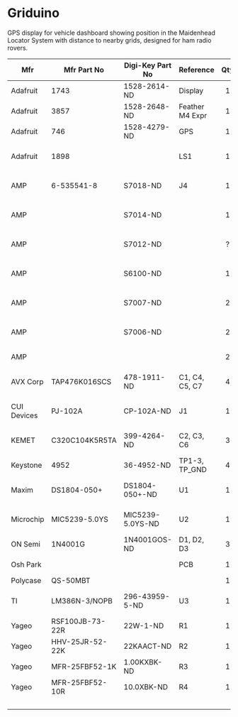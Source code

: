 # Griduino
GPS display for vehicle dashboard showing position in the Maidenhead Locator System with distance to nearby grids, designed for ham radio rovers.

| Mfr         | Mfr Part No     | Digi-Key Part No | Reference       | Qty   | USD$  | Ext$   | Description  |
| ----------- | --------------- | ---------------- | --------------- | :---: | ----- | ------ | ------------ |
| Adafruit    | 1743            | 1528-2614-ND     | Display         | 1     | 29.96 |  29.96 | TFT Display  |
| Adafruit    | 3857            | 1528-2648-ND     | Feather M4 Expr | 1     | 22.95 |  22.95 | Microcontroller Board |
| Adafruit    | 746             | 1528-4279-ND     | GPS             | 1     | 39.95 |  39.95 | Ultimate GPS, 66 channel |
| Adafruit    | 1898            |                  | LS1             | 1     |  1.85 |   1.85 | 8-ohm Mini Speaker, PCB mount |
| AMP         | 6-535541-8      | S7018-ND         | J4              | 1     |  1.23 |   1.23 | Connector 20-pos 0.1 Tin (LCD) |
| AMP         |                 | S7014-ND         |                 | 1     |  0.98 |   0.98 | Connector 16-pos 0.1 Tin (CPU) |
| AMP         |                 | S7012-ND         |                 | ?     |  0.91 |   0.91 | Connector 14-pos 0.1 Tin |
| AMP         |                 | S6100-ND         |                 | 1     |  0.78 |   0.78 | Connector 12-pos 0.1 Tin (CPU) |
| AMP         |                 | S7007-ND         |                 | 2     |  0.71 |   1.42 | Connector 9-pos 0.1 Tin (GPS) |
| AMP         |                 | S7006-ND         |                 | 2     |  0.65 |   1.30 | Connector 8-pos 0.1 Tin (Barom) |
| AMP         |                 |                  |                 | 2     |  x.xx |   x.xx | 8-pin DIP chip socket |
| AVX Corp    | TAP476K016SCS   | 478-1911-ND      | C1, C4, C5, C7  | 4     |  2.67 |  10.68 | CAP Tantalum 47UF 10% 16V radial |
| CUI Devices | PJ-102A         | CP-102A-ND       | J1              | 1     |  0.64 |   0.64 | CONN PWR Jack 2X5.5 mm |
| KEMET       | C320C104K5R5TA  | 399-4264-ND      | C2, C3, C6      | 3     |  0.22 |   0.66 | CAP CER 0.1UF 50V X7R radial |
| Keystone    | 4952            | 36-4952-ND       | TP1-3, TP_GND   | 4     |  0.21 |   0.84 | PC Test Point Loop |
| Maxim       | DS1804-050+     | DS1804-050+-ND   | U1              | 1     |  2.94 |   2.94 | IC Digital Pot 50KOHM 100TAP |
| Microchip   | MIC5239-5.0YS   | MIC5239-5.0YS-ND | U2              | 1     |  2.66 |   2.66 | IC Linear Regulator 5V 500MA |
| ON Semi     | 1N4001G         | 1N4001GOS-ND     | D1, D2, D3      | 3     |  0.21 |   0.63 | Gen Purpose Diode 50V 1A |
| Osh Park    |                 |                  | PCB             | 1     | 45.00 |  45.00 | Printed Circuit Board |
| Polycase    | QS-50MBT        |                  |                 | 1     |  4.98 |   4.98 | Plastic Case |
| TI          | LM386N-3/NOPB   | 296-43959-5-ND   | U3              | 1     |  1.17 |   1.17 | Audio Amp, Class-AB Mono 700MW |
| Yageo       | RSF100JB-73-22R | 22W-1-ND         | R1              | 1     |  0.32 |   0.32 | RES 22-ohm 1W 5% axial |
| Yageo       | HHV-25JR-52-22K | 22KAACT-ND       | R2              | 1     |  0.34 |   0.34 | RES 22K 1/4W 5% axial |
| Yageo       | MFR-25FBF52-1K  | 1.00KXBK-ND      | R3              | 1     |  0.10 |   0.10 | RES 1K 1/4W 1% axial |
| Yageo       | MFR-25FBF52-10R | 10.0XBK-ND       | R4              | 1     |  0.10 |   0.10 | RES 10-ohm 1/4W 1% axial |
|             |                 |                  |                 |       | **total** | **172.39** |     |
